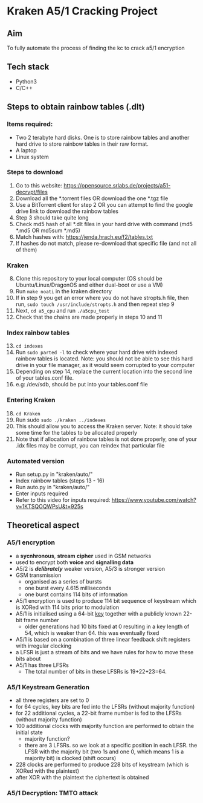 # Kraken A5/1 Cracking Project

## Aim 
To fully automate the process of finding the kc to crack a5/1 encryption

## Tech stack
- Python3
- C/C++

## Steps to obtain rainbow tables (.dlt)
### Items required:
- Two 2 terabyte hard disks. One is to store rainbow tables and another hard drive to store rainbow tables in their raw format.
- A laptop
- Linux system
### Steps to download
1. Go to this website: https://opensource.srlabs.de/projects/a51-decrypt/files
2. Download all the *.torrent files OR download the one *.tgz file
3. Use a BitTorrent client for step 2 OR you can attempt to find the google drive link to download the rainbow tables
4. Step 3 should take quite long 
5. Check md5 hash of all *.dlt files in your hard drive with command (md5 *.md5 OR md5sum *.md5) 
6. Match hashes with: https://jenda.hrach.eu/f2/tables.txt 
7. If hashes do not match, please re-download that specific file (and not all of them) 
### Kraken
8. Clone this repository to your local computer (OS should be Ubuntu/Linux/DragonOS and either dual-boot or use a VM)
9. Run `make noati` in the kraken directory
10. If in step 9 you get an error where you do not have stropts.h file, then run, `sudo touch /usr/include/stropts.h` and then repeat step 9
11. Next, `cd a5_cpu` and run `./a5cpu_test`
12. Check that the chains are made properly in steps 10 and 11
### Index rainbow tables
13. `cd indexes`
14. Run `sudo parted -l` to check where your hard drive with indexed rainbow tables is located. Note: you should not be able to see this hard drive in your file manager, as it would seem corrupted to your computer
15. Depending on step 14, replace the current location into the second line of your tables.conf file.
16. e.g: /dev/sdb, should be put into your tables.conf file
### Entering Kraken
18. `cd Kraken`
19. Run sudo `sudo ./kraken ../indexes`
20. This should allow you to access the Kraken server. Note: it should take some time for the tables to be allocated properly
21. Note that if allocation of rainbow tables is not done properly, one of your .idx files may be corrupt, you can reindex that particular file
### Automated version
- Run setup.py in "kraken/auto/"
- Index rainbow tables (steps 13 - 16)
- Run auto.py in "kraken/auto/"
- Enter inputs required
- Refer to this video for inputs required: https://www.youtube.com/watch?v=1KTSQOQWPsU&t=925s

## Theoretical aspect
### A5/1 encryption
- a **sycnhronous**, **stream** **cipher** used in GSM networks
- used to encrypt both **********voice********** and ******************************signalling data******************************
- A5/2 is ***********delibrately*********** weaker version, A5/3 is stronger version
- GSM transmission
    - organised as a series of bursts
    - one burst every 4.615 milliseconds
    - one burst contains 114 bits of information
- A5/1 encryption is used to produce 114 bit sequence of keystream which is XORed with 114 bits prior to modulation
- A5/1 is initialised using a 64-bit [key](https://en.wikipedia.org/wiki/Key_(cryptography)) together with a publicly known 22-bit frame number
    - older generations had 10 bits fixed at 0 resulting in a key length of 54, which is weaker than 64. this was eventually fixed
- A5/1 is based on a combination of three linear feedback shift registers with irregular clocking
- a LFSR is just a stream of bits and we have rules for how to move these bits about
- A5/1 has three LFSRs
    - The total number of bits in these LFSRs is 19+22+23=64.

### A5/1 Keystream Generation
- all three registers are set to 0
- for 64 cycles, key bits are fed into the LFSRs (without majority function)
- for 22 additional cycles, a 22-bit frame number is fed to the LFSRs (without majority function)
- 100 additional clocks with majority function are performed to obtain the initial state
    - majority function?
    - there are 3 LFSRs. so we look at a specific position in each LFSR. the LFSR with the majority bit (two 1s and one 0, which means 1 is a majority bit) is clocked (shift occurs)
- 228 clocks are performed to produce 228 bits of keystream (which is XORed with the plaintext)
- after XOR with the plaintext the ciphertext is obtained

### A5/1 Decryption: TMTO attack
